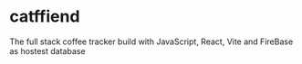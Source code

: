 # catffiend
The full stack coffee tracker build with JavaScript, React, Vite and FireBase as hostest database
